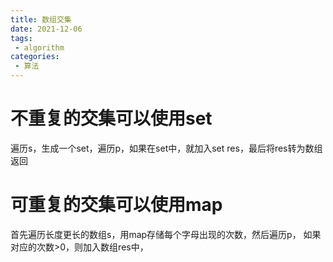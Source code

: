 ```yaml
---
title: 数组交集
date: 2021-12-06
tags:
 - algorithm
categories:
 - 算法
---
```

# 不重复的交集可以使用set
遍历s，生成一个set，遍历p，如果在set中，就加入set res，最后将res转为数组返回
# 可重复的交集可以使用map
首先遍历长度更长的数组s，用map存储每个字母出现的次数，然后遍历p， 如果对应的次数>0，则加入数组res中，
